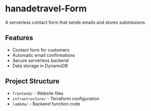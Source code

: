 # hanadetravel-Form


A serverless contact form that sends emails and stores submissions.

## Features
- Contact form for customers
- Automatic email confirmations
- Secure serverless backend
- Data storage in DynamoDB

## Project Structure
- `frontend/` - Website files
- `infrastructure/` - Terraform configuration  
- `lambda/` - Backend function code



